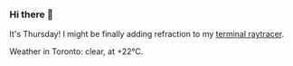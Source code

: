 ### Hi there :wave:

It's Thursday! I might be finally adding refraction to my [terminal raytracer](https://github.com/bewuethr/bash-raytracer).

Weather in Toronto: clear, at +22°C.
